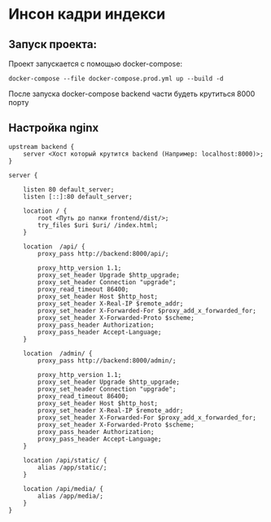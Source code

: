 # Инсон кадри индекси

## Запуск проекта:

Проект запускается с помощью docker-compose:

    docker-compose --file docker-compose.prod.yml up --build -d

После запуска docker-compose backend части будеть крутиться 8000 порту

## Настройка nginx

    upstream backend {
        server <Хост который крутится backend (Например: localhost:8000)>;
    }

    server {

        listen 80 default_server;
        listen [::]:80 default_server;

        location / {
            root <Путь до папки frontend/dist/>;
            try_files $uri $uri/ /index.html;
        }
    
        location  /api/ {
            proxy_pass http://backend:8000/api/;
            
            proxy_http_version 1.1;
            proxy_set_header Upgrade $http_upgrade;
            proxy_set_header Connection "upgrade";
            proxy_read_timeout 86400;
            proxy_set_header Host $http_host;
            proxy_set_header X-Real-IP $remote_addr;
            proxy_set_header X-Forwarded-For $proxy_add_x_forwarded_for;
            proxy_set_header X-Forwarded-Proto $scheme;
            proxy_pass_header Authorization;
            proxy_pass_header Accept-Language;
        }
        
        location  /admin/ {
            proxy_pass http://backend:8000/admin/;
            
            proxy_http_version 1.1;
            proxy_set_header Upgrade $http_upgrade;
            proxy_set_header Connection "upgrade";
            proxy_read_timeout 86400;
            proxy_set_header Host $http_host;
            proxy_set_header X-Real-IP $remote_addr;
            proxy_set_header X-Forwarded-For $proxy_add_x_forwarded_for;
            proxy_set_header X-Forwarded-Proto $scheme;
            proxy_pass_header Authorization;
            proxy_pass_header Accept-Language;
        }
    
        location /api/static/ {
            alias /app/static/;
        }
    
        location /api/media/ {
            alias /app/media/;
        }
    }
